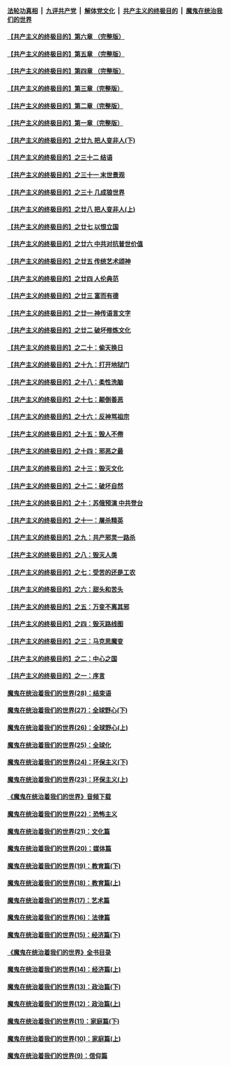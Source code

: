 ####  [法轮功真相](../../../../basic/blob/master/README.md?t=05270401) &nbsp;|&nbsp; [九评共产党](../../../../9ping.md/blob/master/README.md?t=05270401) &nbsp;|&nbsp; [解体党文化](../../../../jtdwh.md/blob/master/README.md?t=05270401)  &nbsp;|&nbsp; [共产主义的终极目的](../../../../gczydzjmd.md/blob/master/README.md?t=05270401) &nbsp;|&nbsp; [魔鬼在统治我们的世界](../../../../mgztzwmdsj.md/blob/master/README.md?t=05270401) 

#### [【共产主义的终极目的】第六章 （完整版）](../pages/nsc422/n11428913.md?t=05270401) 

#### [【共产主义的终极目的】第五章 （完整版）](../pages/nsc422/n11428912.md?t=05270401) 

#### [【共产主义的终极目的】第四章 （完整版）](../pages/nsc422/n11428907.md?t=05270401) 

#### [【共产主义的终极目的】第三章（完整版）](../pages/nsc422/n11428848.md?t=05270401) 

#### [【共产主义的终极目的】第二章（完整版）](../pages/nsc422/n11428831.md?t=05270401) 

#### [【共产主义的终极目的】第一章（完整版）](../pages/nsc422/n11417651.md?t=05270401) 

#### [【共产主义的终极目的】之廿九 把人变非人(下)](../pages/nsc422/n11344140.md?t=05270401) 

#### [【共产主义的终极目的】之三十二 结语](../pages/nsc422/n11360535.md?t=05270401) 

#### [【共产主义的终极目的】之三十一 末世景观](../pages/nsc422/n11351129.md?t=05270401) 

#### [【共产主义的终极目的】之三十 几成狼世界](../pages/nsc422/n11348280.md?t=05270401) 

#### [【共产主义的终极目的】之廿八 把人变非人(上)](../pages/nsc422/n11340492.md?t=05270401) 

#### [【共产主义的终极目的】之廿七 以恨立国](../pages/nsc422/n11336944.md?t=05270401) 

#### [【共产主义的终极目的】之廿六 中共对抗普世价值](../pages/nsc422/n11324785.md?t=05270401) 

#### [【共产主义的终极目的】之廿五 传统艺术颂神](../pages/nsc422/n11296396.md?t=05270401) 

#### [【共产主义的终极目的】之廿四 人伦典范](../pages/nsc422/n11296397.md?t=05270401) 

#### [【共产主义的终极目的】之廿三 富而有德](../pages/nsc422/n11283598.md?t=05270401) 

#### [【共产主义的终极目的】之廿一 神传语言文字](../pages/nsc422/n11263265.md?t=05270401) 

#### [【共产主义的终极目的】之廿二 破坏修炼文化](../pages/nsc422/n11245728.md?t=05270401) 

#### [【共产主义的终极目的】之二十：偷天换日](../pages/nsc422/n11238846.md?t=05270401) 

#### [【共产主义的终极目的】之十九：打开地狱门](../pages/nsc422/n11206376.md?t=05270401) 

#### [【共产主义的终极目的】之十八：柔性洗脑](../pages/nsc422/n11199994.md?t=05270401) 

#### [【共产主义的终极目的】之十七：颠倒善恶](../pages/nsc422/n11179782.md?t=05270401) 

#### [【共产主义的终极目的】之十六：反神骂祖宗](../pages/nsc422/n11166798.md?t=05270401) 

#### [【共产主义的终极目的】之十五：毁人不倦](../pages/nsc422/n11166792.md?t=05270401) 

#### [【共产主义的终极目的】之十四：邪恶之最](../pages/nsc422/n11150249.md?t=05270401) 

#### [【共产主义的终极目的】之十三：毁灭文化](../pages/nsc422/n11135227.md?t=05270401) 

#### [【共产主义的终极目的】之十二：破坏自然](../pages/nsc422/n11135214.md?t=05270401) 

#### [【共产主义的终极目的】之十：苏俄预演 中共登台](../pages/nsc422/n11118424.md?t=05270401) 

#### [【共产主义的终极目的】之十一：屠杀精英](../pages/nsc422/n11118442.md?t=05270401) 

#### [【共产主义的终极目的】之九：共产邪灵一路杀](../pages/nsc422/n11114139.md?t=05270401) 

#### [【共产主义的终极目的】之八：毁灭人类](../pages/nsc422/n11108503.md?t=05270401) 

#### [【共产主义的终极目的】之七：受苦的还是工农](../pages/nsc422/n11101809.md?t=05270401) 

#### [【共产主义的终极目的】之六：甜头和苦头](../pages/nsc422/n11096971.md?t=05270401) 

#### [【共产主义的终极目的】之五：万变不离其邪](../pages/nsc422/n11091285.md?t=05270401) 

#### [【共产主义的终极目的】之四：毁灭路线图](../pages/nsc422/n11086284.md?t=05270401) 

#### [【共产主义的终极目的】之三：马克思魔变](../pages/nsc422/n11061941.md?t=05270401) 

#### [【共产主义的终极目的】之二：中心之国](../pages/nsc422/n11047728.md?t=05270401) 

#### [【共产主义的终极目的】之一：序言](../pages/nsc422/n11086077.md?t=05270401) 

#### [魔鬼在统治着我们的世界(28)：结束语](../pages/nsc422/n10936246.md?t=05270401) 

#### [魔鬼在统治着我们的世界(27)：全球野心(下)](../pages/nsc422/n10928319.md?t=05270401) 

#### [魔鬼在统治着我们的世界(26)：全球野心(上)](../pages/nsc422/n10900318.md?t=05270401) 

#### [魔鬼在统治着我们的世界(25)：全球化](../pages/nsc422/n10788205.md?t=05270401) 

#### [魔鬼在统治着我们的世界(24)：环保主义(下)](../pages/nsc422/n10695307.md?t=05270401) 

#### [魔鬼在统治着我们的世界(23)：环保主义(上)](../pages/nsc422/n10688613.md?t=05270401) 

#### [《魔鬼在统治着我们的世界》音频下载](../pages/nsc422/n10635553.md?t=05270401) 

#### [魔鬼在统治着我们的世界(22)：恐怖主义](../pages/nsc422/n10614727.md?t=05270401) 

#### [魔鬼在统治着我们的世界(21)：文化篇](../pages/nsc422/n10597706.md?t=05270401) 

#### [魔鬼在统治着我们的世界(20)：媒体篇](../pages/nsc422/n10586579.md?t=05270401) 

#### [魔鬼在统治着我们的世界(19)：教育篇(下)](../pages/nsc422/n10564808.md?t=05270401) 

#### [魔鬼在统治着我们的世界(18)：教育篇(上)](../pages/nsc422/n10526970.md?t=05270401) 

#### [魔鬼在统治着我们的世界(17)：艺术篇](../pages/nsc422/n10499093.md?t=05270401) 

#### [魔鬼在统治着我们的世界(16)：法律篇](../pages/nsc422/n10485969.md?t=05270401) 

#### [魔鬼在统治着我们的世界(15)：经济篇(下)](../pages/nsc422/n10469975.md?t=05270401) 

#### [《魔鬼在统治着我们的世界》全书目录](../pages/nsc422/n10464261.md?t=05270401) 

#### [魔鬼在统治着我们的世界(14)：经济篇(上)](../pages/nsc422/n10457370.md?t=05270401) 

#### [魔鬼在统治着我们的世界(13)：政治篇(下)](../pages/nsc422/n10448270.md?t=05270401) 

#### [魔鬼在统治着我们的世界(12)：政治篇(上)](../pages/nsc422/n10444576.md?t=05270401) 

#### [魔鬼在统治着我们的世界(11)：家庭篇(下)](../pages/nsc422/n10440961.md?t=05270401) 

#### [魔鬼在统治着我们的世界(10)：家庭篇(上)](../pages/nsc422/n10435448.md?t=05270401) 

#### [魔鬼在统治着我们的世界(9)：信仰篇](../pages/nsc422/n10432159.md?t=05270401) 

